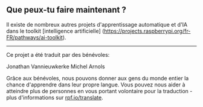 ## Que peux-tu faire maintenant ?

Il existe de nombreux autres projets d'apprentissage automatique et d'IA dans le toolkit [intelligence artificielle] (https://projects.raspberrypi.org/fr-FR/pathways/ai-toolkit).

***

Ce projet a été traduit par des bénévoles:

Jonathan Vannieuwkerke
Michel Arnols

Grâce aux bénévoles, nous pouvons donner aux gens du monde entier la chance d'apprendre dans leur propre langue. Vous pouvez nous aider à atteindre plus de personnes en vous portant volontaire pour la traduction - plus d'informations sur [rpf.io/translate](https://rpf.io/translate).
